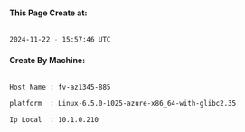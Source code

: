 
   
#### This Page Create at:

```bash

2024-11-22 - 15:57:46 UTC

```

#### Create By Machine:

```bash

Host Name : fv-az1345-885

platform  : Linux-6.5.0-1025-azure-x86_64-with-glibc2.35

Ip Local  : 10.1.0.210

```

